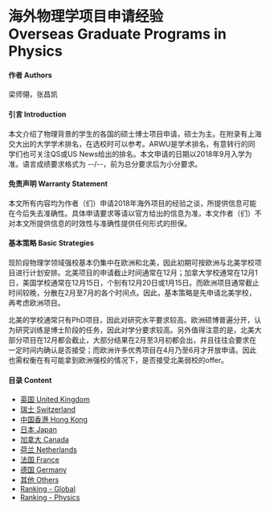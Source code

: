 <h1> 海外物理学项目申请经验</br>Overseas Graduate Programs in Physics </h1>

#### 作者 Authors
梁师翎，张昌凯

#### 引言 Introduction

本文介绍了物理背景的学生的各国的硕士博士项目申请，硕士为主。在附录有上海交大出的大学学术排名，在选校时可以参考。ARWU是学术排名，有意转行的同学们也可关注QS或US News给出的排名。本文申请的日期以2018年9月入学为准。语言成绩要求格式为 --/--，前为总分要求后为小分要求。

#### 免责声明 Warranty Statement

本文所有内容均为作者（们）申请2018年海外项目的经验之谈，所提供信息可能在今后失去准确性。具体申请要求等请以官方给出的信息为准，本文作者（们）不对本文所提供信息的时效性与准确性提供任何形式的担保。

#### 基本策略 Basic Strategies

现阶段物理学领域强校基本仍集中在欧洲和北美，因此初期可按欧洲与北美学校项目进行计划安排。北美项目的申请截止时间通常在12月；加拿大学校通常在12月1日，美国学校通常在12月15日，个别有12月20日或1月15日。而欧洲项目通常截止时间较晚，分散在2月至7月的各个时间点。因此，基本策略是先申请北美学校，再考虑欧洲项目。

北美的学校通常只有PhD项目，因此对研究水平要求较高。欧洲硕博普遍分开，认为研究训练是博士阶段的任务，因此对学分要求较高。另外值得注意的是，北美大部分项目在12月都会截止，大部分结果在2月至3月初都会出，并且往往会要求在一定时间内确认是否接受；而欧洲许多优秀项目在4月乃至6月才开放申请。因此也需权衡在有可能拿到欧洲强校的情况下，是否接受北美弱校的offer。

#### 目录 Content

* [英国 United Kingdom](United_Kingdom.md)
* [瑞士 Switzerland](Switzerland.md)
* [中国香港 Hong Kong](Hong_Kong.md)
* [日本 Japan](Japan.md)
* [加拿大 Canada](Canada.md)
* [荷兰 Netherlands](Netherlands.md)
* [法国 France](France.md)
* [德国 Germany](Germany.md)
* [其他 Others](Others.md)
* [Ranking - Global](Global_Ranking.md)
* [Ranking - Physics](Physics_Ranking.md)

